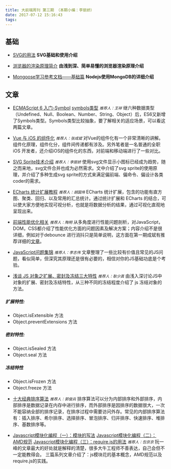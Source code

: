 ```yaml
---
title: 大前端周刊 第三期 （本期小编：李丽娇）
date: 2017-07-12 15:16:43
tags:
---
```


## 基础
* [SVG的用法](http://www.webhek.com/post/svg.html)
**SVG基础和使用介绍**

* [浏览器的渲染原理简介](http://coolshell.cn/articles/9666.html)
**由浅到深、简单易懂的浏览器渲染原理介绍**

* [Mongoose学习参考文档——基础篇](http://ourjs.com/detail/53ad24edb984bb4659000013)
**Nodejs使用MongoDB的详细介绍**


## 文章
* [ECMAScript 6 入门-Symbol](http://es6.ruanyifeng.com/#docs/symbol)
  [symbols类型](http://www.infoq.com/cn/articles/es6-in-depth-symbols)
<small>*推荐人：王祥*</small>
继六种数据类型（Undefined、Null、Boolean、Number、String、Object）后，ES6又新增了Symbols类型。Symbols类型比较抽象，要了解相关的适应场景，可以看这两篇文章。

* [Vue 与 iOS 的组件化](https://juejin.im/post/59626ca0f265da6c2442fbdf)
<small>*推荐人：张成斌*</small>
对Vue的组件化有一个非常清晰的讲解。组件化原理，组件化分，组件间传递都有涉及。另外笔者是一名普通的全职 iOS 开发者，还介绍iOS的组件化的东西，对前端和移动端进行了一些对比。

* [SVG Sprite技术介绍](http://www.zhangxinxu.com/wordpress/2014/07/introduce-svg-sprite-technology/)
<small>*推荐人：李丽娇*</small>
使用svg文件显示小图标已经成为趋势，随之而来地，svg文件合并也成为必然需求。文中介绍了svg sprite的使用原理，并介绍了多种生成svg sprite的方式来满足偏前端、偏命令、偏设计各类coder的需求。

* [ECharts 统计扩展教程](http://efe.baidu.com/blog/echarts-statistical-extension-tutorial/)
<small>*推荐人：胡国伟*</small>
ECharts 统计扩展，包含的功能有直方图、聚类、回归、以及常用的汇总统计。通过统计扩展和 ECharts 的结合，可以使大家方便地实现可视分析，也就是将数据分析的结果，通过可视化直观地呈现出来。

* [前端性能优化相关](https://github.com/wy-ei/notebook/issues/34#issuecomment-266946255)
<small>*推荐人：陶明*</small>
从多角度进行性能问题剖析，对JavaScript，DOM，CSS都介绍了性能优化方面的问题因素及解决方案；内容介绍不是很详细，例如对于debounce 进行消抖只是简单说明，这方面在第一期成斌有推荐详细的[文章](https://github.com/mqyqingfeng/Blog/issues/22)。

* [JavaScript问题集锦](https://github.com/creeperyang/blog/issues/2)
<small>*推荐人：李志伟*</small>
文章整理了一些比较有价值且常见的JS问题，看似简单，但深究其原理还是很有必要的，相信对你的JS基础功底是个考验。

* [浅谈 JS 对象之扩展、密封及冻结三大特性](https://segmentfault.com/a/1190000003894119)
<small>*推荐人：耿少真*</small>
由浅入深讨论JS中对象的扩展、密封及冻结特性，从三种不同的冻结程度介绍了 js 冻结对象的方法。
##### 扩展特性:
  - Object.isExtensible 方法
  - Object.preventExtensions 方法
##### 密封特性:
  - Object.isSealed 方法
  - Object.seal 方法
##### 冻结特性
  - Object.isFrozen 方法
  - Object.freeze 方法

* [十大经典排序算法](https://github.com/hustcc/JS-Sorting-Algorithm)
<small>*推荐人：郭俊兵*</small>
排序算法可以分为内部排序和外部排序，内部排序是数据记录在内存中进行排序，而外部排序是因排序的数据很大，一次不能容纳全部的排序记录，在排序过程中需要访问外存。常见的内部排序算法有：插入排序、希尔排序、选择排序、冒泡排序、归并排序、快速排序、堆排序、基数排序等。

* [Javascript模块化编程（一）：模块的写法](http://www.ruanyifeng.com/blog/2012/10/javascript_module.html)
  [Javascript模块化编程（二）：AMD规范](http://www.ruanyifeng.com/blog/2012/10/asynchronous_module_definition.html)
  [Javascript模块化编程（三）：require.js的用法](http://www.ruanyifeng.com/blog/2012/11/require_js.html)
<small>*推荐人：包京京*</small>
阮一峰的文章最大的好处就是解释的清楚，很多大牛工程师不善表达，自己会但不一定能教得会。
三篇系列文章介绍了：js模块花的基本概念，AMD规范以及require.js的实践。



